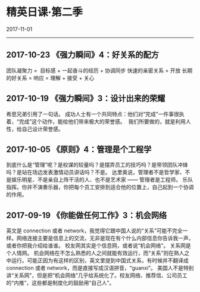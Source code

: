 # 精英日课·第二季
2017-11-01


--------------------------------------------------------------------------------



## 2017-10-23 《强力瞬间》4：好关系的配方
团队凝聚力 =  目标感 + 一起奋斗的经历 + 协调同步
快速的亲密关系 = 开放
长期的好关系 = 响应 = 理解 + 接受 + 关心


## 2017-10-19 《强力瞬间》3：设计出来的荣耀
希思兄弟引用了一句话。 成功人士有一个共同特点：他们对“完成”一件事很执着，“完成”这个动作，能给他们带来极大的荣誉感。 
我们所要做的，就是利用人性，给自己设计荣誉感。


## 2017-10-05 《原则》4：管理是个工程学
到底什么是“管理”呢？是权谋的较量吗？是摆弄员工的技巧吗？是带领团队冲锋吗？是站在场边发表激情动员讲话吗？不是。
达里奥说，管理者不是哲学家、不是娱乐明星、不是亲自上阵干活的人、也不是艺术家 —— 管理者是工程师。
乐队指挥。你并不演奏乐器，你把每个员工安排到适合他的位置上，自己起到一个协调的作用。


## 2017-09-19 《你能做任何工作》3：机会网络
英文是 connection 或者 network，我觉得它跟中国人说的“关系”可能不完全一样。网络连接主要是信息上的交流，无非是现在有个什么内部信息你告诉我一声，或者你把我介绍给谁谁。 校友网其实是个信息网，或者说“机会网络”。
关系网是个人情网。
机会网络在不怎么熟悉的人之间就能有效运行，而“关系”则在熟人之中运行。可能正因为有这样的区别，英文里提到中国式关系，有时候并不翻译成 connection 或者 network，而是直接写成汉语拼音，“guanxi”。
美国人不是特别讲“关系网”，但是把“机会网络”几乎给系统化了。校友网络、推荐信、公司员工的“内推”，这些都是制度化的鼓励用“自己人”。
